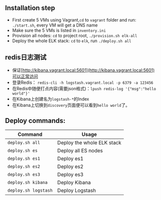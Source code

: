 ## Installation step
- First create 5 VMs using Vagrant,`cd` to `vagrant` folder and run: `./start.sh`, every VM will get a DNS name
- Make sure the 5 VMs is listed in `inventory.ini`
- Provision all nodes: `cd` to project root, `./provision.sh elk-all`
- Deploy the whole ELK stack: `cd` to `elk`, run `./deploy.sh all`

## redis日志测试
- 保证[http://kibana.vagrant.local:5601](http://kibana.vagrant.local:5601)可以正常访问
- 登录Redis： `redis-cli -h logstash.vagrant.local -p 6379 -a 123456`
- 在Redis中随便打点内容(需要json格式)：`lpush redis-log '{"msg":"hello world"}'`
- 在Kibana上创建名为`logstash-*`的Index
- 在Kibana上切换到`discovery`页面便可以看到`hello world`了。


## Deploy commands:

|Command|Usage|
| --- | --- |
|`deploy.sh all`|Deploy the whole ELK stack|
|`deploy.sh es`|Deploy all ES nodes|
|`deploy.sh es1`|Deploy es1|
|`deploy.sh es2`|Deploy es2|
|`deploy.sh es3`|Deploy es3|
|`deploy.sh kibana`|Deploy Kibana|
|`deploy.sh logstash`|Deploy Logstash|
